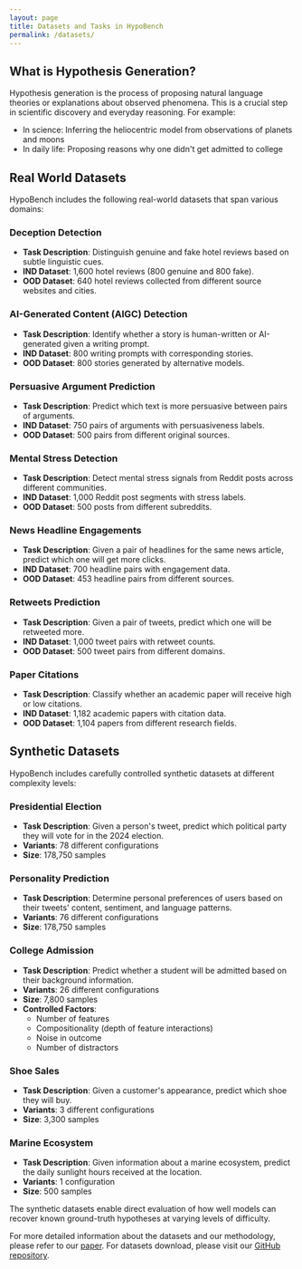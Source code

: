 ```yaml
---
layout: page
title: Datasets and Tasks in HypoBench
permalink: /datasets/
---
```


## What is Hypothesis Generation?

Hypothesis generation is the process of proposing natural language theories or explanations about observed phenomena. This is a crucial step in scientific discovery and everyday reasoning. For example:

- In science: Inferring the heliocentric model from observations of planets and moons
- In daily life: Proposing reasons why one didn't get admitted to college

## Real World Datasets

HypoBench includes the following real-world datasets that span various domains:

### Deception Detection
- **Task Description**: Distinguish genuine and fake hotel reviews based on subtle linguistic cues.
- **IND Dataset**: 1,600 hotel reviews (800 genuine and 800 fake).
- **OOD Dataset**: 640 hotel reviews collected from different source websites and cities.

### AI-Generated Content (AIGC) Detection
- **Task Description**: Identify whether a story is human-written or AI-generated given a writing prompt.
- **IND Dataset**: 800 writing prompts with corresponding stories.
- **OOD Dataset**: 800 stories generated by alternative models.

### Persuasive Argument Prediction
- **Task Description**: Predict which text is more persuasive between pairs of arguments.
- **IND Dataset**: 750 pairs of arguments with persuasiveness labels.
- **OOD Dataset**: 500 pairs from different original sources.

### Mental Stress Detection
- **Task Description**: Detect mental stress signals from Reddit posts across different communities.
- **IND Dataset**: 1,000 Reddit post segments with stress labels.
- **OOD Dataset**: 500 posts from different subreddits.

### News Headline Engagements
- **Task Description**: Given a pair of headlines for the same news article, predict which one will get more clicks.
- **IND Dataset**: 700 headline pairs with engagement data.
- **OOD Dataset**: 453 headline pairs from different sources.

### Retweets Prediction
- **Task Description**: Given a pair of tweets, predict which one will be retweeted more.
- **IND Dataset**: 1,000 tweet pairs with retweet counts.
- **OOD Dataset**: 500 tweet pairs from different domains.

### Paper Citations
- **Task Description**: Classify whether an academic paper will receive high or low citations.
- **IND Dataset**: 1,182 academic papers with citation data.
- **OOD Dataset**: 1,104 papers from different research fields.

## Synthetic Datasets

HypoBench includes carefully controlled synthetic datasets at different complexity levels:

### Presidential Election
- **Task Description**: Given a person's tweet, predict which political party they will vote for in the 2024 election.
- **Variants**: 78 different configurations
- **Size**: 178,750 samples

### Personality Prediction
- **Task Description**: Determine personal preferences of users based on their tweets' content, sentiment, and language patterns.
- **Variants**: 76 different configurations
- **Size**: 178,750 samples

### College Admission
- **Task Description**: Predict whether a student will be admitted based on their background information.
- **Variants**: 26 different configurations
- **Size**: 7,800 samples
- **Controlled Factors**:
  - Number of features
  - Compositionality (depth of feature interactions)
  - Noise in outcome
  - Number of distractors

### Shoe Sales
- **Task Description**: Given a customer's appearance, predict which shoe they will buy.
- **Variants**: 3 different configurations
- **Size**: 3,300 samples

### Marine Ecosystem
- **Task Description**: Given information about a marine ecosystem, predict the daily sunlight hours received at the location.
- **Variants**: 1 configuration
- **Size**: 500 samples

The synthetic datasets enable direct evaluation of how well models can recover known ground-truth hypotheses at varying levels of difficulty.

For more detailed information about the datasets and our methodology, please refer to our <a href="https://arxiv.org/abs/2504.11524" target="_blank">paper</a>.
For datasets download, please visit our <a href="https://github.com/ChicagoHAI/HypoBench-code" target="_blank">GitHub repository</a>.

